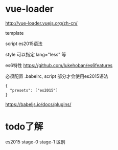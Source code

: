 # vue-loader #
http://vue-loader.vuejs.org/zh-cn/

template

script
es2015语法


style
可以指定 lang="less" 等

es6特性
https://github.com/lukehoban/es6features

必须配置 .babelrc, script 部分才会使用es2015语法
```
{
  "presets": ["es2015"]
}
```

https://babeljs.io/docs/plugins/

# todo了解 #
es2015 stage-0 stage-1 区别

